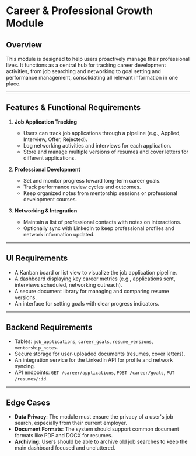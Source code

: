 # Career & Professional Growth Module

## Overview
This module is designed to help users proactively manage their professional lives. It functions as a central hub for tracking career development activities, from job searching and networking to goal setting and performance management, consolidating all relevant information in one place.

---

## Features & Functional Requirements

1.  **Job Application Tracking**
    * Users can track job applications through a pipeline (e.g., Applied, Interview, Offer, Rejected).
    * Log networking activities and interviews for each application.
    * Store and manage multiple versions of resumes and cover letters for different applications.

2.  **Professional Development**
    * Set and monitor progress toward long-term career goals.
    * Track performance review cycles and outcomes.
    * Keep organized notes from mentorship sessions or professional development courses.

3.  **Networking & Integration**
    * Maintain a list of professional contacts with notes on interactions.
    * Optionally sync with LinkedIn to keep professional profiles and network information updated.

---

## UI Requirements

* A Kanban board or list view to visualize the job application pipeline.
* A dashboard displaying key career metrics (e.g., applications sent, interviews scheduled, networking outreach).
* A secure document library for managing and comparing resume versions.
* An interface for setting goals with clear progress indicators.

---

## Backend Requirements

* Tables: `job_applications`, `career_goals`, `resume_versions`, `mentorship_notes`.
* Secure storage for user-uploaded documents (resumes, cover letters).
* An integration service for the LinkedIn API for profile and network syncing.
* API endpoints: `GET /career/applications`, `POST /career/goals`, `PUT /resumes/:id`.

---

## Edge Cases

* **Data Privacy**: The module must ensure the privacy of a user's job search, especially from their current employer.
* **Document Formats**: The system should support common document formats like PDF and DOCX for resumes.
* **Archiving**: Users should be able to archive old job searches to keep the main dashboard focused and uncluttered.